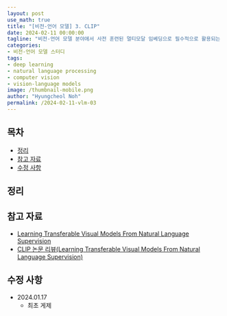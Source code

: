 ```yaml
---
layout: post
use_math: true
title: "[비전-언어 모델] 3. CLIP"
date: 2024-02-11 00:00:00
tagline: "비전-언어 모델 분야에서 사전 훈련된 멀티모달 임베딩으로 필수적으로 활용되는 모델인 CLIP 모델에 대해서 정리"
categories:
- 비전-언어 모델 스터디
tags:
- deep learning
- natural language processing
- computer vision
- vision-language models
image: /thumbnail-mobile.png
author: "Hyungcheol Noh"
permalink: /2024-02-11-vlm-03
---
```




## 목차
- [정리](#정리)
- [참고 자료](#참고-자료)
- [수정 사항](#수정-사항)

## 정리

## 참고 자료
- [Learning Transferable Visual Models From Natural Language Supervision](https://arxiv.org/abs/2103.00020)
- [CLIP 논문 리뷰(Learning Transferable Visual Models From Natural Language Supervision)](https://greeksharifa.github.io/computer%20vision/2021/12/19/CLIP/)

## 수정 사항
- 2024.01.17
    - 최초 게제